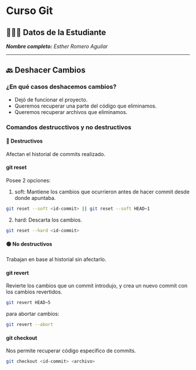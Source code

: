 # Curso Git

## 👩🏻‍💻 Datos de la Estudiante

_**Nombre completo:** Esther Romero Aguilar_

---

## 🔙 Deshacer Cambios

### ¿En qué casos deshacemos cambios?

- Dejó de funcionar el proyecto.
- Queremos recuperar una parte del código que eliminamos.
- Queremos recuperar archivos que eliminamos.

### Comandos destrucctivos y no destructivos

#### 🔴 Destructivos

Afectan el historial de commits realizado.

#### git reset

Posee 2 opciones:

1. soft: Mantiene los cambios que ocurrieron antes de hacer commit desde donde apuntaba.

```bash
git reset --soft <id-commit> || git reset --soft HEAD~1
```

2. hard: Descarta los cambios.

```bash
git reset --hard <id-commit>
```

#### 🟢 No destructivos

Trabajan en base al historial sin afectarlo.

#### git revert

Revierte los cambios que un commit introdujo, y crea un nuevo commit con los cambios revertidos.

```bash
git revert HEAD~5
```

para abortar cambios:

```bash
git revert --abort
```

#### git checkout

Nos permite recuperar código específico de commits.

```bash
git checkout <id-commit> <archivo>
```
